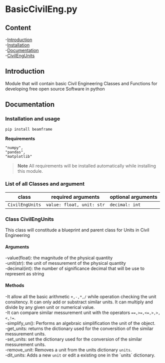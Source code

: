 # BasicCivilEng.py
## Content
-[Introduction](##Introductio)  <br />
-[Installation](##Installation)  <br />
-[Documentation](##Documentation)  <br />
    -[CivilEngUnits](###CivilEngUnits) <br />

## Introduction
Module that will contain basic Civil Engineering Classes and Functions for developing free open source Software in python
## Documentation
### Installation and usage
```
pip install beamframe
```

**Requirements**

```
"numpy",
"pandas",
"matplotlib"
```
> **Note** All requirements will be installed automatically while installing this module.
### List of all Classes and argument
| class | required arguments | optional arguments |
| -- | -- | -- |
| `CivilEngUnits` | `value: float, unit: str`  | `decimal: int` |

### Class CivilEngUnits
This class will constitude a blueprint and parent class for Units in Civil Engineering

#### Arguments
-value(float): the magnitude of the physical quantity  <br />
-unit(str): the unit of messurement of the physical quantity  <br />
-decimal(int): the number of significance decimal that will be use to represent as string  <br />

#### Methods
-It allow all the basic arithmetic `+,-,*,/` while operation checking the unit consitency. It can only add or substract similar units. It can multiply and divide by any given unit or numerical value.<br />
-It can compare similar messurement unit with the operators `==,>=,<=,>,>,<,!=`. <br />
-simplify_un(): Performs an algebraic simplification the unit of the object.<br />
-get_units: returns the dictionary used for the conversition of the similar messurement units.<br />
-set_units: set the dictionary used for the conversion of the similar messurement units.<br />
-remove_unit: Removes a unit from the units dictionary `units`.<br />
-dit_units: Adds  a new `unit` or edit a existing one in the ´units´ dictionary.



   
